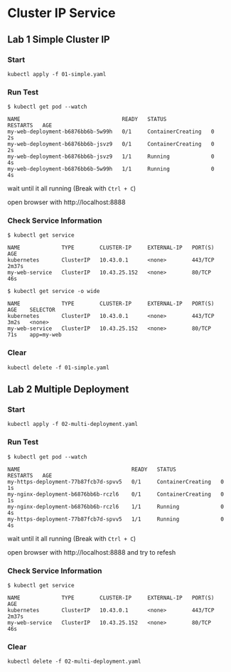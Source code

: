 # Cluster IP Service

## Lab 1 Simple Cluster IP

### Start

```shell
kubectl apply -f 01-simple.yaml
```

### Run Test

```shell
$ kubectl get pod --watch

NAME                                READY   STATUS              RESTARTS   AGE
my-web-deployment-b6876bb6b-5w99h   0/1     ContainerCreating   0          2s
my-web-deployment-b6876bb6b-jsvz9   0/1     ContainerCreating   0          2s
my-web-deployment-b6876bb6b-jsvz9   1/1     Running             0          4s
my-web-deployment-b6876bb6b-5w99h   1/1     Running             0          4s
```

wait until it all running (Break with `Ctrl + C`)

open browser with http://localhost:8888

### Check Service Information

```shell
$ kubectl get service

NAME             TYPE        CLUSTER-IP     EXTERNAL-IP   PORT(S)   AGE
kubernetes       ClusterIP   10.43.0.1      <none>        443/TCP   2m37s
my-web-service   ClusterIP   10.43.25.152   <none>        80/TCP    46s
```

```shell
$ kubectl get service -o wide

NAME             TYPE        CLUSTER-IP     EXTERNAL-IP   PORT(S)   AGE    SELECTOR
kubernetes       ClusterIP   10.43.0.1      <none>        443/TCP   3m2s   <none>
my-web-service   ClusterIP   10.43.25.152   <none>        80/TCP    71s    app=my-web
```

### Clear

```shell
kubectl delete -f 01-simple.yaml
```

## Lab 2 Multiple Deployment


### Start

```shell
kubectl apply -f 02-multi-deployment.yaml
```

### Run Test

```shell
$ kubectl get pod --watch
            
NAME                                   READY   STATUS              RESTARTS   AGE
my-https-deployment-77b87fcb7d-spvv5   0/1     ContainerCreating   0          1s
my-nginx-deployment-b6876bb6b-rczl6    0/1     ContainerCreating   0          1s
my-nginx-deployment-b6876bb6b-rczl6    1/1     Running             0          4s
my-https-deployment-77b87fcb7d-spvv5   1/1     Running             0          4s
```

wait until it all running (Break with `Ctrl + C`)

open browser with http://localhost:8888 and try to refesh


### Check Service Information

```shell
$ kubectl get service

NAME             TYPE        CLUSTER-IP     EXTERNAL-IP   PORT(S)   AGE
kubernetes       ClusterIP   10.43.0.1      <none>        443/TCP   2m37s
my-web-service   ClusterIP   10.43.25.152   <none>        80/TCP    46s
```

### Clear

```shell
kubectl delete -f 02-multi-deployment.yaml
```
